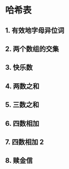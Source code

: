 # 哈希表

## 1. 有效地字母异位词

## 2. 两个数组的交集

## 3. 快乐数

## 4. 两数之和

## 5. 三数之和

## 6. 四数相加

## 7. 四数相加 2

## 8. 赎金信
